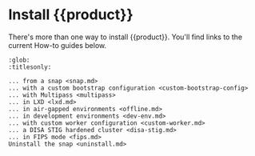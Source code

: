 # Install {{product}}

There's more than one way to install {{product}}. You'll find links to
the current How-to guides below.

```{toctree}
:glob:
:titlesonly:

... from a snap <snap.md>
... with a custom bootstrap configuration <custom-bootstrap-config>
... with Multipass <multipass>
... in LXD <lxd.md>
... in air-gapped environments <offline.md>
... in development environments <dev-env.md>
... with custom worker configuration <custom-worker.md>
... a DISA STIG hardened cluster <disa-stig.md>
... in FIPS mode <fips.md>
Uninstall the snap <uninstall.md>
```
